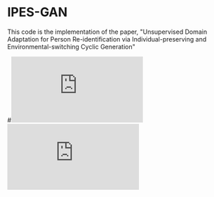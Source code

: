 # IPES-GAN
This code is the implementation of the paper, "Unsupervised Domain Adaptation for Person Re-identification via Individual-preserving and Environmental-switching Cyclic Generation"

#![alt text](https://github.com/Visual-Conception-Group/IPES-GAN/blob/main/Model_design.pdf?raw=true)
![This is an image](https://github.com/Visual-Conception-Group/IPES-GAN/blob/main/Model_design.pdf)


